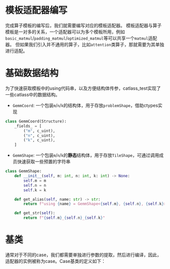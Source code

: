 
# 模板适配器编写
完成算子模板的编写后，我们就需要编写对应的模板适配器。
模板适配器与算子模板是一对多的关系，一个适配器可以为多个模板所用，例如`basic_matmul`/`padding_matmul`/`optimized_matmul`等可以共享一个`matmul`适配器。
但如果我们引入并不通用的算子，比如`attention`类算子，那就需要为其单独进行适配。

# 基础数据结构

为了快速获取模板中的using代码串，以及方便结构体传参，catlass_test实现了一些catlass中的数据结构。

- `GemmCoord`: 一个包装`m`/`n`/`k`的结构体，用于存放`problemShape`，借助ctypes实现

```py
class GemmCoord(Structure):
    _fields_ = [
        ("m", c_uint),
        ("n", c_uint),
        ("k", c_uint),
    ]
```

- `GemmShape`: 一个包装`m`/`n`/`k`的**静态**结构体，用于存放`TileShape`，可通过调用成员快速获取一些预置的字符串

```py
class GemmShape:
    def __init__(self, m: int, n: int, k: int) -> None:
        self.m = m
        self.n = n
        self.k = k

    def get_alias(self, name: str) -> str:
        return f"using {name} = GemmShape<{self.m}, {self.n}, {self.k}>;\n"

    def get_str(self):
        return f"{self.m}_{self.n}_{self.k}"
```

# 基类

通常对于不同的case，我们都需要单独进行参数的提取，然后进行编译，因此，适配器的实例被称为case。Case基类的定义如下：
